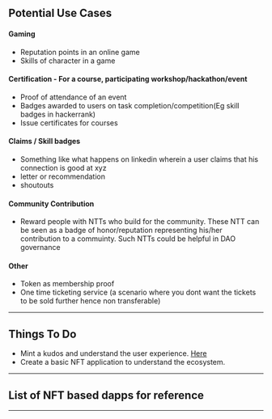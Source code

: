 ## Potential Use Cases

#### Gaming
- Reputation points in an online game
- Skills of character in a game

#### Certification - For a course, participating workshop/hackathon/event
- Proof of attendance of an event
- Badges awarded to users on task completion/competition(Eg skill badges in hackerrank)
- Issue certificates for courses

#### Claims / Skill badges
- Something like what happens on linkedin wherein a user claims that his connection is good at xyz
- letter or recommendation
- shoutouts

#### Community Contribution
- Reward people with NTTs who build for the community. These NTT can be seen as a badge of honor/reputation representing his/her contribution to a commuinty. Such NTTs could be helpful in DAO governance

#### Other
- Token as membership proof
- One time ticketing service (a scenario where you dont want the tickets to be sold further hence non transferable)

---

## Things To Do

- Mint a kudos and understand the user experience. [Here](https://mintkudos.xyz/)
- Create a basic NFT application to understand the ecosystem.

---

## List of NFT based dapps for reference

---
